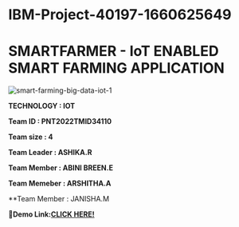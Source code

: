 # IBM-Project-40197-1660625649
#    SMARTFARMER - IoT ENABLED SMART FARMING APPLICATION

![smart-farming-big-data-iot-1](https://user-images.githubusercontent.com/113232776/202894561-cd5a6df7-6801-4435-945d-2b4df5fe0776.jpg)

**TECHNOLOGY   :    IOT**

**Team ID      :    PNT2022TMID34110**

**Team size    :    4**

**Team Leader  :    ASHIKA.R**

**Team Member  :    ABINI BREEN.E**

**Team Memeber :    ARSHITHA.A**

**Team Member  :    JANISHA.M

:link:**Demo Link:[CLICK HERE!](https://drive.google.com/file/d/1J0aqoI3q-GEsyu-75VmDa-_VViVPlUoS/view?usp=drivesdk)**
